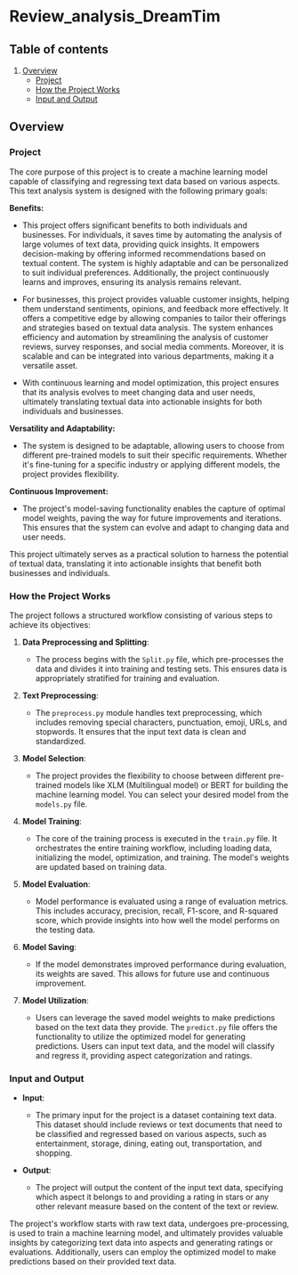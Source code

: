 # Review_analysis_DreamTim

## Table of contents
1. [Overview](#overview)
    - [Project](#project)
    - [How the Project Works](#how-the-project-works)
    - [Input and Output](#input-and-output)

## Overview

### Project
The core purpose of this project is to create a machine learning model capable of classifying and regressing text data based on various aspects. This text analysis system is designed with the following primary goals:

**Benefits:**

- This project offers significant benefits to both individuals and businesses. For individuals, it saves time by automating the analysis of large volumes of text data, providing quick insights. It empowers decision-making by offering informed recommendations based on textual content. The system is highly adaptable and can be personalized to suit individual preferences. Additionally, the project continuously learns and improves, ensuring its analysis remains relevant.

- For businesses, this project provides valuable customer insights, helping them understand sentiments, opinions, and feedback more effectively. It offers a competitive edge by allowing companies to tailor their offerings and strategies based on textual data analysis. The system enhances efficiency and automation by streamlining the analysis of customer reviews, survey responses, and social media comments. Moreover, it is scalable and can be integrated into various departments, making it a versatile asset.

- With continuous learning and model optimization, this project ensures that its analysis evolves to meet changing data and user needs, ultimately translating textual data into actionable insights for both individuals and businesses.

**Versatility and Adaptability:**
- The system is designed to be adaptable, allowing users to choose from different pre-trained models to suit their specific requirements. Whether it's fine-tuning for a specific industry or applying different models, the project provides flexibility.

**Continuous Improvement:** 
- The project's model-saving functionality enables the capture of optimal model weights, paving the way for future improvements and iterations. This ensures that the system can evolve and adapt to changing data and user needs.

This project ultimately serves as a practical solution to harness the potential of textual data, translating it into actionable insights that benefit both businesses and individuals.

### How the Project Works

The project follows a structured workflow consisting of various steps to achieve its objectives:

1. **Data Preprocessing and Splitting**:
   - The process begins with the `Split.py` file, which pre-processes the data and divides it into training and testing sets. This ensures data is appropriately stratified for training and evaluation.

2. **Text Preprocessing**:
   - The `preprocess.py` module handles text preprocessing, which includes removing special characters, punctuation, emoji, URLs, and stopwords. It ensures that the input text data is clean and standardized.

3. **Model Selection**:
   - The project provides the flexibility to choose between different pre-trained models like XLM (Multilingual model) or BERT for building the machine learning model. You can select your desired model from the `models.py` file.

4. **Model Training**:
   - The core of the training process is executed in the `train.py` file. It orchestrates the entire training workflow, including loading data, initializing the model, optimization, and training. The model's weights are updated based on training data.

5. **Model Evaluation**:
   - Model performance is evaluated using a range of evaluation metrics. This includes accuracy, precision, recall, F1-score, and R-squared score, which provide insights into how well the model performs on the testing data.

6. **Model Saving**:
   - If the model demonstrates improved performance during evaluation, its weights are saved. This allows for future use and continuous improvement.

7. **Model Utilization**:
   - Users can leverage the saved model weights to make predictions based on the text data they provide. The `predict.py` file offers the functionality to utilize the optimized model for generating predictions. Users can input text data, and the model will classify and regress it, providing aspect categorization and ratings.

### Input and Output

- **Input**:
  - The primary input for the project is a dataset containing text data. This dataset should include reviews or text documents that need to be classified and regressed based on various aspects, such as entertainment, storage, dining, eating out, transportation, and shopping.

- **Output**:
  - The project will output the content of the input text data, specifying which aspect it belongs to and providing a rating in stars or any other relevant measure based on the content of the text or review.

The project's workflow starts with raw text data, undergoes pre-processing, is used to train a machine learning model, and ultimately provides valuable insights by categorizing text data into aspects and generating ratings or evaluations. Additionally, users can employ the optimized model to make predictions based on their provided text data.
